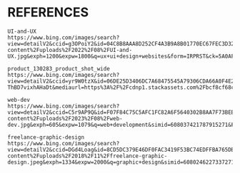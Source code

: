 # REFERENCES

    UI-and-UX
    https://www.bing.com/images/search?view=detailV2&ccid=g3OPoiY2&id=04C8B8AAA8D252CF4A3B9A8B01770EC67FEC3D32&thid=OIP.g3OPoiY2WYrwzOlU7AhhcAHaE8&mediaurl=https%3A%2F%2Fuaewebsitedevelopment.com%2Fwp-content%2Fuploads%2F2022%2F08%2FUI-and-UX.jpg&exph=1200&expw=1800&q=ux+ui+design+websites&form=IRPRST&ck=5A0AFCCA3A45D7F90C6C31E8FFFFDAE4&selectedindex=0&itb=0&cw=1375&ch=664&ajaxhist=0&ajaxserp=0&vt=0&sim=11&pivotparams=insightsToken%3Dccid_g3OPoiY2*cp_D0558B62EB66F0D4EF88DFFC2C9442DF*mid_09370DD3FDE861B586BB9A8B01770EC67FEC3D32*simid_608044624455678676*thid_OIP.g3OPoiY2WYrwzOlU7AhhcAHaE8&iss=VSI

    product_130283_product_shot_wide
    https://www.bing.com/images/search?view=detailV2&ccid=yr9W0tzX&id=06DE25D3406DC7A68475545A79306CDA66A0F4E2&thid=OIP.yr9W0tzXBME-ThBD7vixhAHaDt&mediaurl=https%3A%2F%2Fcdnp1.stackassets.com%2Fbcf8cf68c39dee9af3613f97cefdfd3192254913%2Fstore%2Fd6bb5306b7f058b21467737cace7aee45845b64cc5b05f5a334bff8468f2%2Fproduct_130283_product_shot_wide.jpg&exph=500&expw=1000&q=frontend+development+for+websites&form=IRPRST&ck=88B943B4F42FB72DE3477E1C7121A5F1&selectedindex=15&itb=0&cw=1375&ch=664&ajaxhist=0&ajaxserp=0&pivotparams=insightsToken%3Dccid_s2mr4wDS*cp_583DF5301D9830B61B9989C2F06A54AB*mid_872025AAAA7C9EB651D83E14B8CF9FF43163C038*simid_608007756412762519*thid_OIP.s2mr4wDSNsfgww2QbyFNHgHaEV&vt=0&sim=11&ajaxhist=0&ajaxserp=0

    web-dev
    https://www.bing.com/images/search?view=detailV2&ccid=C5r9AP9Q&id=F07F84C75C5AFC1FC82A6F5640302B8AA7F73BEB&thid=OIP.C5r9AP9QuGMduyp_J5QtiQHaEJ&mediaurl=https%3A%2F%2Fwww.cybher.org%2Fwp-content%2Fuploads%2F2023%2F08%2Fweb-dev.jpg&exph=605&expw=1079&q=web+development&simid=608037421787915271&FORM=IRPRST&ck=07ED1E38319749DAF0C0E9C66EAF4E1C&selectedIndex=8&itb=0&cw=1375&ch=664&ajaxhist=0&ajaxserp=0

    freelance-graphic-design
    https://www.bing.com/images/search?view=detailV2&ccid=DGd4Loag&id=8CD5DC379E46DF0FAC3419F53BC74EDFFBA765DB&thid=OIP.DGd4LoagOy9AmtYBPN6AJgHaE8&mediaurl=https%3A%2F%2Fwww.designsdesk.com%2Fwp-content%2Fuploads%2F2018%2F11%2Ffreelance-graphic-design.jpeg&exph=1334&expw=2000&q=graphic+design&simid=608024622733727176&FORM=IRPRST&ck=C032A23BDD03E390AA23D36EE36B17C2&selectedIndex=7&itb=0&cw=1375&ch=664&ajaxhist=0&ajaxserp=0
